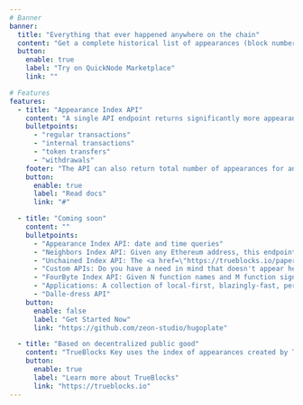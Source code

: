 ```yaml
---
# Banner
banner:
  title: "Everything that ever happened anywhere on the chain"
  content: "Get a complete historical list of appearances (block number, transaction id) for any Ethereum address"
  button:
    enable: true
    label: "Try on QuickNode Marketplace"
    link: ""

# Features
features:
  - title: "Appearance Index API"
    content: "A single API endpoint returns significantly more appearances (block number, transaction ID) than other indexers. Includes:"
    bulletpoints:
      - "regular transactions"
      - "internal transactions"
      - "token transfers"
      - "withdrawals"
    footer: "The API can also return total number of appearances for any Ethereum address."
    button:
      enable: true
      label: "Read docs"
      link: "#"

  - title: "Coming soon"
    content: ""
    bulletpoints:
      - "Appearance Index API: date and time queries"
      - "Neighbors Index API: Given any Ethereum address, this endpoint returns a list of all other addresses that appeared in the same transactions as the given address. If one were to ever solve the Sybil problem, the solution would start with this list of neighbors."
      - "Unchained Index API: The <a href=\"https://trueblocks.io/papers/2023/specification-for-the-unchained-index-v2.0.0-release.pdf\">Unchained Index</a> is a novel way to distribute immutable databases such as blockchain data and our Appearance Index API data using IPFS. This endpoint returns a list of IPFS hashes for portions of the indexed data relevant to your address. You may download these portions locally making it impossible for anyone (including us) to censor your access later."
      - "Custom APIs: Do you have a need in mind that doesn't appear here? We have you covered. We can index anything including data extraction customized for your smart contract (or any) needs."
      - "FourByte Index API: Given N function names and M function signatures, this API generates NxM fourbyte signatures. We then attach a frequency count to the number times each of these NxM fourbytes are found in the wild (on-chain). This allows us to decode call data and event topics without hard-to-find ABIs or a reliance on a contract's ABI or address. We've generated many 100s of millions of fourbytes. "
      - "Applications: A collection of local-first, blazingly-fast, perfectly-private desktop applications demonstrating the power of TrueBlocks. (Including 18-decimal-place, perfect accounting off-chain.)"
      - "Dalle-dress API"
    button:
      enable: false
      label: "Get Started Now"
      link: "https://github.com/zeon-studio/hugoplate"

  - title: "Based on decentralized public good"
    content: "TrueBlocks Key uses the index of appearances created by TrueBlocks Core, which publishes the index as a public good through the Unchained Index smart contract. Unlike Key, Core is fully local and open source. Both are designed to work with any EVM-based blockchain. TrueBlocks Key provides a simple, easy-to-use (for pay) Web 2.0 interface to this index. "
    button:
      enable: true
      label: "Learn more about TrueBlocks"
      link: "https://trueblocks.io"
---
```

